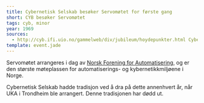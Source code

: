 ```yaml
---
title: Cybernetisk Selskab besøker Servomøtet for første gang
short: CYB besøker Servomøtet
tags: cyb, minor
year: 1969
sources:
  - http://cyb.ifi.uio.no/gammelweb/div/jubileum/hoydepunkter.html Cybernetisk Selskab 25 års-jubileumshefte
template: event.jade
---
```


Servomøtet arrangeres i dag av [Norsk Forening for Automatisering](http://www.nfaplassen.no/), og er den største møteplassen for automatiserings- og kybernetikkmiljøene i Norge.

Cybernetisk Selskab hadde tradisjon ved å dra på dette annenhvert år, når UKA i Trondheim ble arrangert. Denne tradisjonen har dødd ut.  